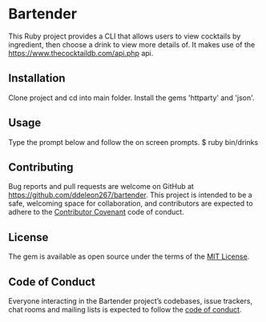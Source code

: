 # Bartender

This Ruby project provides a CLI that allows users to view cocktails by ingredient, then choose a drink to view more details of. It makes use of the  https://www.thecocktaildb.com/api.php api.

## Installation
Clone project and cd into main folder. Install the gems 'httparty' and 'json'.

## Usage

Type the prompt below and follow the on screen prompts.
$ ruby bin/drinks

## Contributing

Bug reports and pull requests are welcome on GitHub at https://github.com/ddeleon267/bartender. This project is intended to be a safe, welcoming space for collaboration, and contributors are expected to adhere to the [Contributor Covenant](http://contributor-covenant.org) code of conduct.

## License

The gem is available as open source under the terms of the [MIT License](http://opensource.org/licenses/MIT).

## Code of Conduct

Everyone interacting in the Bartender project’s codebases, issue trackers, chat rooms and mailing lists is expected to follow the [code of conduct](https://github.com/<ddeleon267>/bartender/blob/master/CODE_OF_CONDUCT.md).
